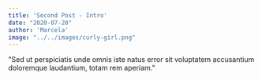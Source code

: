```yaml
---
title: 'Second Post - Intro'
date: "2020-07-20"
author: 'Marcela'
image: "../../images/curly-girl.png"
---
```


"Sed ut perspiciatis unde omnis iste natus error sit voluptatem accusantium doloremque laudantium, totam rem aperiam."
